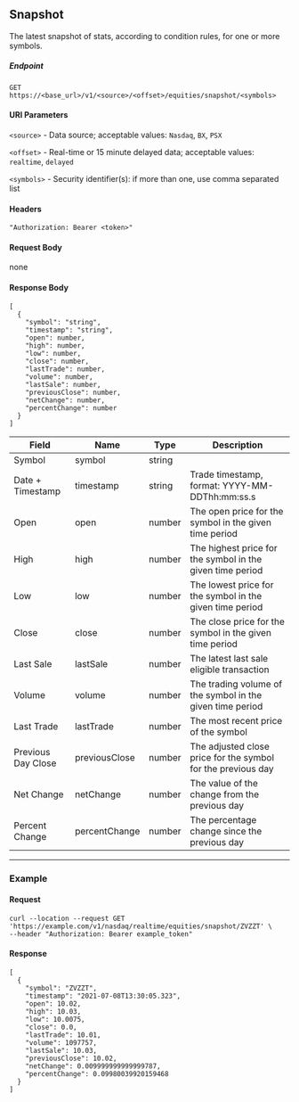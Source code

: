 ## Snapshot

The latest snapshot of stats, according to condition rules, for one or more symbols. 

##### Endpoint

`GET` `https://<base_url>/v1/<source>/<offset>/equities/snapshot/<symbols>`

#### URI Parameters

`<source>` - Data source; acceptable values: `Nasdaq`, `BX`, `PSX`

`<offset>` - Real-time or 15 minute delayed data; acceptable values: `realtime`, `delayed`

`<symbols>` - Security identifier(s): if more than one, use comma separated list

#### Headers

`"Authorization: Bearer <token>"`

#### Request Body

none

#### Response Body

```
[
  {
    "symbol": "string",
    "timestamp": "string",
    "open": number,
    "high": number,
    "low": number,
    "close": number,
    "lastTrade": number,
    "volume": number,
    "lastSale": number,
    "previousClose": number,
    "netChange": number,
    "percentChange": number
  }
]
```

| Field | Name | Type | Description |
|-------|------|------|-------------|
| Symbol| symbol| string | |
| Date + Timestamp | timestamp  | string  | Trade timestamp, format: YYYY-MM-DDThh:mm:ss.s |
| Open| open| number | The open price for the symbol in the given time period|
| High| high| number | The highest price for the symbol in the given time period|
| Low| low| number | The lowest price for the symbol in the given time period|
| Close| close| number | The close price for the symbol in the given time period|
| Last Sale| lastSale| number | The latest last sale eligible transaction|
| Volume| volume| number | The trading volume of the symbol in the given time period|
| Last Trade| lastTrade| number | The most recent price of the symbol|
| Previous Day Close | previousClose | number | The adjusted close price for the symbol for the previous day|
| Net Change| netChange| number | The value of the change from the previous day|
| Percent Change     | percentChange | number | The percentage change since the previous day|


---


### Example

#### Request

```
curl --location --request GET 'https://example.com/v1/nasdaq/realtime/equities/snapshot/ZVZZT' \
--header "Authorization: Bearer example_token"
```

#### Response

```
[
  {
    "symbol": "ZVZZT",
    "timestamp": "2021-07-08T13:30:05.323",
    "open": 10.02,
    "high": 10.03,
    "low": 10.0075,
    "close": 0.0,
    "lastTrade": 10.01,
    "volume": 1097757,
    "lastSale": 10.03,
    "previousClose": 10.02,
    "netChange": 0.009999999999999787,
    "percentChange": 0.09980039920159468
  }
]
```
